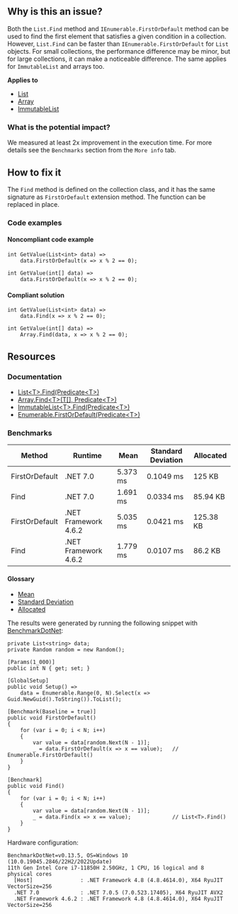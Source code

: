 ## Why is this an issue?

Both the `List.Find` method and `IEnumerable.FirstOrDefault` method can be used to find the first element that satisfies a
given condition in a collection. However, `List.Find` can be faster than `IEnumerable.FirstOrDefault` for `List`
objects. For small collections, the performance difference may be minor, but for large collections, it can make a noticeable difference. The same
applies for `ImmutableList` and arrays too.

**Applies to**

- [List](https://learn.microsoft.com/en-us/dotnet/api/system.collections.generic.list-1.find)
- [Array](https://learn.microsoft.com/en-us/dotnet/api/system.array.find)
- [ImmutableList](https://learn.microsoft.com/en-us/dotnet/api/system.collections.immutable.immutablelist-1.find)

### What is the potential impact?

We measured at least 2x improvement in the execution time. For more details see the `Benchmarks` section from the `More info`
tab.

## How to fix it

The `Find` method is defined on the collection class, and it has the same signature as `FirstOrDefault` extension method. The
function can be replaced in place.

### Code examples

#### Noncompliant code example

    int GetValue(List<int> data) =>
        data.FirstOrDefault(x => x % 2 == 0);

    int GetValue(int[] data) =>
        data.FirstOrDefault(x => x % 2 == 0);

#### Compliant solution

    int GetValue(List<int> data) =>
        data.Find(x => x % 2 == 0);

    int GetValue(int[] data) =>
        Array.Find(data, x => x % 2 == 0);

## Resources

### Documentation

- [List&lt;T&gt;.Find(Predicate&lt;T&gt;)](https://learn.microsoft.com/en-us/dotnet/api/system.collections.generic.list-1.find)
- [Array.Find&lt;T&gt;(T\[\], Predicate&lt;T&gt;)](https://learn.microsoft.com/en-us/dotnet/api/system.array.find)
- [ImmutableList&lt;T&gt;.Find(Predicate&lt;T&gt;)](https://learn.microsoft.com/en-us/dotnet/api/system.collections.immutable.immutablelist-1.find)
- [Enumerable.FirstOrDefault(Predicate&lt;T&gt;)](https://learn.microsoft.com/en-us/dotnet/api/system.linq.enumerable.firstordefault)

### Benchmarks

| Method | Runtime | Mean | Standard Deviation | Allocated |
| --- | --- | --- | --- | --- |
| FirstOrDefault | .NET 7.0 | 5.373 ms | 0.1049 ms | 125 KB |
| Find | .NET 7.0 | 1.691 ms | 0.0334 ms | 85.94 KB |
| FirstOrDefault | .NET Framework 4.6.2 | 5.035 ms | 0.0421 ms | 125.38 KB |
| Find | .NET Framework 4.6.2 | 1.779 ms | 0.0107 ms | 86.2 KB |

#### Glossary

- [Mean](https://en.wikipedia.org/wiki/Arithmetic_mean)
- [Standard Deviation](https://en.wikipedia.org/wiki/Standard_deviation)
- [Allocated](https://en.wikipedia.org/wiki/Memory_management)

The results were generated by running the following snippet with [BenchmarkDotNet](https://github.com/dotnet/BenchmarkDotNet):

    private List<string> data;
    private Random random = new Random();
    
    [Params(1_000)]
    public int N { get; set; }
    
    [GlobalSetup]
    public void Setup() =>
        data = Enumerable.Range(0, N).Select(x => Guid.NewGuid().ToString()).ToList();
    
    [Benchmark(Baseline = true)]
    public void FirstOrDefault()
    {
        for (var i = 0; i < N; i++)
        {
            var value = data[random.Next(N - 1)];
            _ = data.FirstOrDefault(x => x == value);   // Enumerable.FirstOrDefault()
        }
    }
    
    [Benchmark]
    public void Find()
    {
        for (var i = 0; i < N; i++)
        {
            var value = data[random.Next(N - 1)];
            _ = data.Find(x => x == value);             // List<T>.Find()
        }
    }

Hardware configuration:

    BenchmarkDotNet=v0.13.5, OS=Windows 10 (10.0.19045.2846/22H2/2022Update)
    11th Gen Intel Core i7-11850H 2.50GHz, 1 CPU, 16 logical and 8 physical cores
      [Host]               : .NET Framework 4.8 (4.8.4614.0), X64 RyuJIT VectorSize=256
      .NET 7.0             : .NET 7.0.5 (7.0.523.17405), X64 RyuJIT AVX2
      .NET Framework 4.6.2 : .NET Framework 4.8 (4.8.4614.0), X64 RyuJIT VectorSize=256